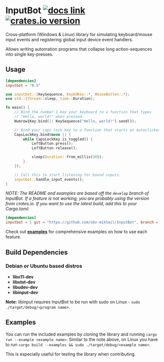 # InputBot [![docs link](https://docs.rs/inputbot/badge.svg)](https://docs.rs/inputbot) [![crates.io version](https://img.shields.io/crates/v/inputbot.svg)](https://crates.io/crates/inputbot) 
Cross-platform (Windows & Linux) library for simulating keyboard/mouse input events and registering global input device event handlers.

Allows writing automation programs that collapse long action-sequences into single key-presses.

## Usage

```toml
[dependencies]
inputbot = "0.5"
```

```rust
use inputbot::{KeySequence, KeybdKey::*, MouseButton::*};
use std::{thread::sleep, time::Duration};

fn main() {
    // Bind the number 1 key your keyboard to a function that types 
    // "Hello, world!" when pressed.
    Numrow1Key.bind(|| KeySequence("Hello, world!").send());

    // Bind your caps lock key to a function that starts an autoclicker.
    CapsLockKey.bind(move || {
        while CapsLockKey.is_toggled() {
            LeftButton.press();
            LeftButton.release();

            sleep(Duration::from_millis(30));
        }
    });

    // Call this to start listening for bound inputs.
    inputbot::handle_input_events();
}
```

*NOTE: The README and examples are based off the `develop` branch of InputBot. If a feature is not working, you are probably using the version from crates.io. If you want to use the latest build, add this to your Cargo.toml:*

```toml
[dependencies]
inputbot = { git = "https://github.com/obv-mikhail/InputBot", branch = "develop" }
```

Check out **[examples]("/examples/")** for comprehensive examples on how to use each feature.

## Build Dependencies

### Debian or Ubuntu based distros

* **libx11-dev**
* **libxtst-dev**
* **libudev-dev**
* **libinput-dev**

**Note:** libinput requires InputBot to be run with sudo on Linux - `sudo ./target/debug/<program name>`.

## Examples

You can run the included examples by cloning the library and running `cargo run --example <example name>`. Similar to the note above, on Linux you have to run `cargo build --examples && sudo ./target/debug/<example name>`.

This is especially useful for testing the library when contributing.
